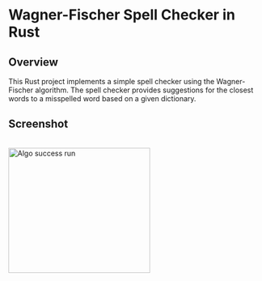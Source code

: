# Wagner-Fischer Spell Checker in Rust

## Overview

This Rust project implements a simple spell checker using the Wagner-Fischer algorithm. The spell checker provides suggestions for the closest words to a misspelled word based on a given dictionary.

## Screenshot
<br>
    <img src="https://github.com/jaypatel208/wagner-fischer-rust/assets/83394162/e6c0fcd0-3965-4860-8b7f-d98b400e1630" alt="Algo success run" align="center" width="280" height="247">
<br>
